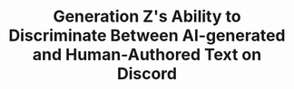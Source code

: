 ---
title: Generation Z's Ability to Discriminate Between AI-generated and Human-Authored Text on Discord
authors: Dhruv Ramu, et al.
journal: arXiv
year: 2024
doi: 10.48550/arXiv.2401.04120
pdf: Generation Z's Ability to Discriminate Between AI-generated and Human-Authored Text on Discord.pdf
tags:
  - AI Literacy
  - Social Media
  - Human-Computer Interaction
summary: This research investigates how effectively Generation Z can distinguish between AI-generated and human-authored messages in real-world Discord conversations, highlighting both the challenges and implications for digital literacy, trust, and the evolving landscape of online communication.
--- 